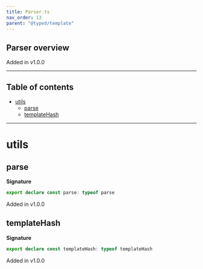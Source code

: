 ```yaml
---
title: Parser.ts
nav_order: 13
parent: "@typed/template"
---
```


## Parser overview

Added in v1.0.0

---

<h2 class="text-delta">Table of contents</h2>

- [utils](#utils)
  - [parse](#parse)
  - [templateHash](#templatehash)

---

# utils

## parse

**Signature**

```ts
export declare const parse: typeof parse
```

Added in v1.0.0

## templateHash

**Signature**

```ts
export declare const templateHash: typeof templateHash
```

Added in v1.0.0

